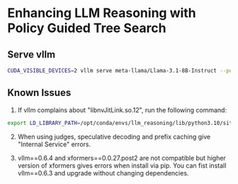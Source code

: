 # Enhancing LLM Reasoning with Policy Guided Tree Search

## Serve vllm

```bash
CUDA_VISIBLE_DEVICES=2 vllm serve meta-llama/Llama-3.1-8B-Instruct --port 8004 --speculative-model meta-llama/Llama-3.2-1B-Instruct --speculative-max-model-len 8192 --max-model-len 8192 --num-speculative-tokens 5 --enable-prefix-caching
```

## Known Issues

1. If vllm complains about "libnvJitLink.so.12", run the following command:

```bash
export LD_LIBRARY_PATH=/opt/conda/envs/llm_reasoning/lib/python3.10/site-packages/nvidia/nvjitlink/lib:$LD_LIBRARY_PATH
```

2. When using judges, speculative decoding and prefix caching give "Internal Service" errors.

3. vllm==0.6.4 and xformers==0.0.27.post2 are not compatible but higher version of xformers gives errors when install via pip. You can fist install vllm==0.6.3 and upgrade without changing dependencies.